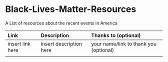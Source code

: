 # Black-Lives-Matter-Resources
A List of resources about the recent events in America

|Link | Description | Thanks to (optional) | 
| :---         |     :---       | :---       |
|  insert link here  | insert description here |  your name/link to thank you (optional)    | 
|    |      |
